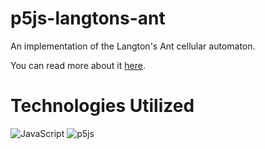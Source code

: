 # p5js-langtons-ant

An implementation of the Langton's Ant cellular automaton.

You can read more about it [here](https://en.wikipedia.org/wiki/Langton%27s_ant).

# Technologies Utilized

![JavaScript](https://img.shields.io/badge/javascript-%23323330.svg?style=for-the-badge&logo=javascript&logoColor=%23F7DF1E)
![p5js](https://img.shields.io/badge/p5.js-ED225D?style=for-the-badge&logo=p5.js&logoColor=FFFFFF)

